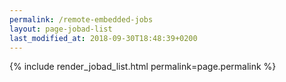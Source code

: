 ```yaml
---
permalink: /remote-embedded-jobs
layout: page-jobad-list
last_modified_at: 2018-09-30T18:48:39+0200
---
```

{% include render_jobad_list.html permalink=page.permalink %}
